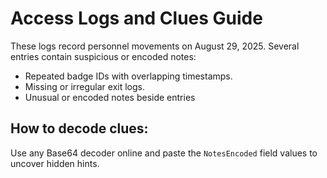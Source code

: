 # Access Logs and Clues Guide

These logs record personnel movements on August 29, 2025. Several entries contain suspicious or encoded notes:
- Repeated badge IDs with overlapping timestamps.
- Missing or irregular exit logs.
- Unusual or encoded notes beside entries
  
## How to decode clues:

Use any Base64 decoder online and paste the `NotesEncoded` field values to uncover hidden hints.

